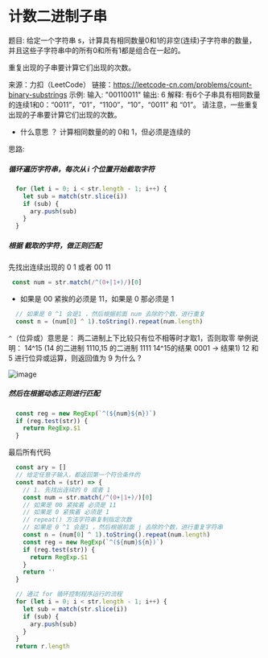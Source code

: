 # 计数二进制子串

题目:
给定一个字符串 s，计算具有相同数量0和1的非空(连续)子字符串的数量，并且这些子字符串中的所有0和所有1都是组合在一起的。

重复出现的子串要计算它们出现的次数。

来源：力扣（LeetCode）
链接：https://leetcode-cn.com/problems/count-binary-substrings
示例:
输入: "00110011"
输出: 6
解释: 有6个子串具有相同数量的连续1和0：“0011”，“01”，“1100”，“10”，“0011” 和 “01”。
请注意，一些重复出现的子串要计算它们出现的次数。

- 什么意思 ？
  计算相同数量的的 0和 1，但必须是连续的

思路:
##### 循环遍历字符串，每次从 i 个位置开始截取字符
```js
  for (let i = 0; i < str.length - 1; i++) {
    let sub = match(str.slice(i))
    if (sub) {
      ary.push(sub)
    }
  }
```
##### 根据 截取的字符，做正则匹配
  先找出连续出现的 0 1 或者 00 11
  ```js
   const num = str.match(/^(0+|1+)/)[0]
  ```
- 如果是 00 紧挨的必须是 11，如果是 0 那必须是 1
```js
  // 如果是 0 ^1 会是1 ，然后根据前面 num 去除的个数，进行重复
  const n = (num[0] ^ 1).toString().repeat(num.length)
```
 ```^```（位异或）意思是：  两二进制上下比较只有位不相等时才取1，否则取零
 举例说明：
  14^15  (14 的二进制  1110,15 的二进制   1111   14^15的结果  0001 -> 结果1)
  12 和 5 进行位异或运算，则返回值为 9  为什么 ?

<img src="https://upload-images.jianshu.io/upload_images/13129256-2e558495dc653e96.gif?imageMogr2/auto-orient/strip" alt="image">


##### 然后在根据动态正则进行匹配 
```js
  const reg = new RegExp(`^(${num}${n})`)
  if (reg.test(str)) {
    return RegExp.$1
  }
```

最后所有代码
```js
  const ary = []
  // 给定任意子输入，都返回第一个符合条件的
  const match = (str) => {
    // 1. 先找出连续的 0 或者 1 
    const num = str.match(/^(0+|1+)/)[0]
    // 如果是 00 紧挨着 必须是 11
    // 如果是 0 紧挨着 必须是 1
    // repeat() 方法字符串复制指定次数
    // 如果是 0 ^1 会是1 ，然后根据前面 j 去除的个数，进行重复字符串
    const n = (num[0] ^ 1).toString().repeat(num.length)
    const reg = new RegExp(`^(${num}${n})`)
    if (reg.test(str)) {
      return RegExp.$1
    }
    return ''
  }

  // 通过 for 循环控制程序运行的流程
  for (let i = 0; i < str.length - 1; i++) {
    let sub = match(str.slice(i))
    if (sub) {
      ary.push(sub)
    }
  }
  return r.length
```
